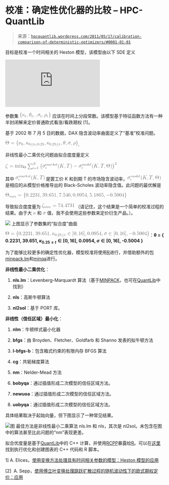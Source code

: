 <!--yml

类别：未分类

日期：2024-05-17 23:43:23

-->

# 校准：确定性优化器的比较 – HPC-QuantLib

> 来源：[`hpcquantlib.wordpress.com/2011/05/17/calibration-comparison-of-deterministic-optimizers/#0001-01-01`](https://hpcquantlib.wordpress.com/2011/05/17/calibration-comparison-of-deterministic-optimizers/#0001-01-01)

目标是校准一个时间相关的 Heston 模型，该模型由以下 SDE 定义

![ &=& \mu_t S dt + \sqrt{v} S dW_1 \\ dv(t, S) &=& \kappa_t (\theta_t - v) dt + \sigma_t \sqrt{v} dW_2 \\ dW_1 dW_2 &=& \rho_t dt \end{array}")](http://www.codecogs.com/eqnedit.php?latex=%5Cbegin%7Barray%7D%7Brcl%7D%20dS%28t,%20S%29%20&=&%20%5Cmu_t%20S%20dt%20@plus;%20%5Csqrt%7Bv%7D%20S%20dW_1%20%5C%5C%20dv%28t,%20S%29%20&=&%20%5Ckappa_t%20%28%5Ctheta_t%20-%20v%29%20dt%20@plus;%20%5Csigma_t%20%5Csqrt%7Bv%7D%20dW_2%20%5C%5C%20dW_1%20dW_2%20&=&%20%5Crho_t%20dt%20%5Cend%7Barray%7D)

参数集 ![\{\kappa_t, \theta_t, ,\sigma_t, \rho_t\}](img/0fbc0509db71e752f7099e569e721184.png) 应该在时间上分段常数。该模型基于特征函数方法有一种半封闭解来定价普通欧式看涨/看跌期权 [1]。

基于 2002 年 7 月 5 日的数据，DAX 隐含波动率曲面定义了“基准”校准问题。

![\Theta = \{\nu_0, \kappa_{0\leq t < 0.25}, \kappa_{0.25 \leq t},\theta, \sigma, \rho\}](img/cce1c6db5ea57e29f0eb7573e76ec363.png).

非线性最小二乘优化问题由拟合度度量定义

![\zeta=\min_{\Theta} \sum_{i=1}^N \left( \sigma_i^{market}(K,T) - \sigma_i^{model}(K,T, \Theta) \right)²](img/1fa36158722237a38f624e39f8bde452.png)

其中 ![\sigma_i^{market}(K,T)](img/9e5e12fcb2e9f683e3a9ea424a83977a.png) 是罢工价 K 和到期 T 的市场隐含波动率，![\sigma_i^{model}(K,T, \Theta)](img/60e7a13f5bf3301f65f8bca7ffc8b298.png) 是相应的从模型价格推导出的 Black-Scholes 波动率隐含值。此问题的最优解是

![\Theta_{min} = \{ 0.2231, 39.651, 7.546, 0.0954, 5.1865, -0.5004 \}](img/00211b944537773793afcdc6f092fe56.png)

导致拟合度度量为 ![\zeta_{min}=74.4731](img/b905c4624a6dbf040387a7307295c2b1.png) （请记住，这个结果是一个简单的校准过程的结果。由于大 ![\kappa](img/c4a59d75f76dfbea9fda1b0ae27cb387.png) 和 ![\sigma](img/d2e0f91b4f9ab5cb8554a898295d118c.png) 值，我不会使用这些参数来定价衍生产品。）。

![](https://hpcquantlib.wordpress.com/wp-content/uploads/2011/05/plot5.png) [](https://hpcquantlib.wordpress.com/wp-content/uploads/2011/05/plot3.png) 上图显示了参数集的“拟合度”曲面

![公式](img/d52373188e27bca6a1db73e6254d0d80.png)：**θ = { 0.2231, 39.651, $κ_{0.25 ≤ t} \in [0, 16]$, 0.0954, $σ \in [0, 16]$, -0.5004 }**

为了能够比较更多的确定性优化器，模型校准将使用[R](http://www.r-project.org/)进行，并借助额外的包[minpack.lm](http://cran.r-project.org/web/packages/minpack.lm/index.html)和[minqa](http://cran.r-project.org/web/packages/minqa/index.html)进行。

**非线性最小二乘优化**：

1.  **nls.lm**：Levenberg-Marquardt 算法（基于[MINPACK](http://www.netlib.org/minpack)，也可在[QuantLib](http://quantlib.org/)中找到）

1.  **nls**：高斯牛顿算法

1.  **nl2sol**：基于 PORT 库。

**非线性（信任区域）最小化**：

1.  **nlm**：牛顿样式最小化器

1.  **bfgs**：由 Broyden、Fletcher、Goldfarb 和 Shanno 发表的拟牛顿方法

1.  **l-bfgs-b**：包含箱式约束的有限内存 BFGS 算法

1.  **cg**：共轭梯度算法

1.  **nm**：Nelder-Mead 方法

1.  **bobyqa**：通过插值形成二次模型的信任区域方法。

1.  **newuoa**：通过插值形成二次模型的信任区域方法。

1.  **uobyqa**：通过插值形成二次模型的信任区域方法。

具体结果取决于起始向量，但下图显示了一种常见结果。

![图](https://hpcquantlib.wordpress.com/wp-content/uploads/2011/05/plot7.png) [](https://hpcquantlib.wordpress.com/wp-content/uploads/2011/05/plot6.png) 最佳方法是非线性最小二乘算法 nls.lm 和 nls，其次是 nl2sol。未包含在图中的算法甚至比此问题的“nm”表现更差。

拟合优度量是基于[QuantLib](http://quantlib.org)中的 C++ 计算，并使用[RCPP](http://cran.r-project.org/web/packages/Rcpp/index.html)暴露给[R](http://www.r-project.org/)。可以在[这里](http://hpc-quantlib.de/src/optimproblem.zip)找到执行优化和创建图表的 C++ 代码和 R 脚本。

1] A. Elices，[使用变换方法处理具有时间相关参数的模型：Heston 模型的应用](http://arxiv.org/pdf/0708.2020)

[2]  A. Sepp，[使用傅立叶变换处理跳跃扩散过程的随机波动性下的欧式期权定价：应用](http://math.ut.ee/%7Espartak/papers/stochjumpvols.pdf)
